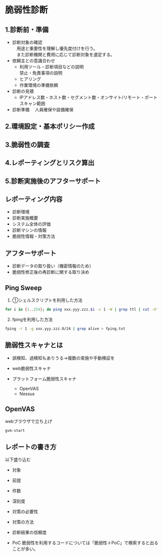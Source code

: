 # 脆弱性診断

## 1.診断前・準備

- 診断対象の確認  
　用途と重要性を理解し優先度付けを行う。  
　また診断機関と費用に応じて診断対象を選定する。  
- 依頼主との意識合わせ  
  - 利用ツール・診断項目などの説明  
    禁止・免責事項の説明  
  - ヒアリング
  - 作業環境の準備依頼
- 診断の見積
    - IPアドレス数・ホスト数・セグメント数・オンサイト/リモート・ポートスキャン範囲
- 診断準備
　人員確保や設備確保

## 2.環境設定・基本ポリシー作成

## 3.脆弱性の調査

## 4.レポーティングとリスク算出

## 5.診断実施後のアフターサポート


## レポーティング内容

- 診断環境
- 診断実施概要
- システム全体の評価
- 診断マシンの情報
- 脆弱性情報・対策方法

## アフターサポート

- 診断データの取り扱い（機密情報のため）
- 脆弱性修正後の再診断に関する取り決め

## Ping Sweep
1. ①シェルスクリプトを利用した方法
```bash
for i in {1..254}; do ping xxx.yyy.zzz.$i -c 1 -W | grep ttl | cut -d'' -f 4 | tr -d ':' >> ip_list.txt & done
```

2. fpingを利用した方法
```bash
fping -r 1 -g xxx.yyy.zzz.0/24 | grep alive > fping.txt
```

## 脆弱性スキャナとは

- 誤検知、過検知もありうる→複数の実施や手動検証を

- web脆弱性スキャナ

- プラットフォーム脆弱性スキャナ
    - OpenVAS
    - Nessus

## OpenVAS

webブラウザで立ち上げ
```
gvm-start
```

## レポートの書き方

以下盛り込む
- 対象
- 前提
- 件数
- 深刻度
- 対策の必要性
- 対策の方法
- 診断結果の信頼度


- PoC
脆弱性を利用するコードについては「脆弱性＋PoC」で検索すると出ることが多い。

